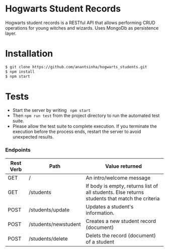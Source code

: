 # Hogwarts Student Records

Hogwarts student records is a RESTful API that allows performing CRUD operations for young witches and wizards. 
Uses MongoDb as persistence layer.

# Installation
```sh
$ git clone https://github.com/anantsinha/hogwarts_students.git
$ npm install
$ npm start
```

# Tests

  - Start the server by writing ` npm start`
  - Then `npm run test` from the project directory to run the automated test suite.
  - Please allow the test suite to complete execution. If you terminate the execution before the process ends, restart the server to avoid unexpected results.
### Endpoints


| Rest Verb | Path | Value returned |
| ------ | ------ | --------|
| GET | /| An intro/welcome message|
| GET | /students | If body is empty, returns list of all students. Else returns students that match the criteria|
| POST | /students/update | Updates a student's information.|
| POST | /students/newstudent | Creates a new student record (document)|
| POST | /students/delete | Delets the record (document) of a student|


